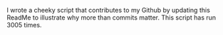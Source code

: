 I wrote a cheeky script that contributes to my Github by updating this ReadMe to illustrate why more than commits matter. This script has run 3005 times.